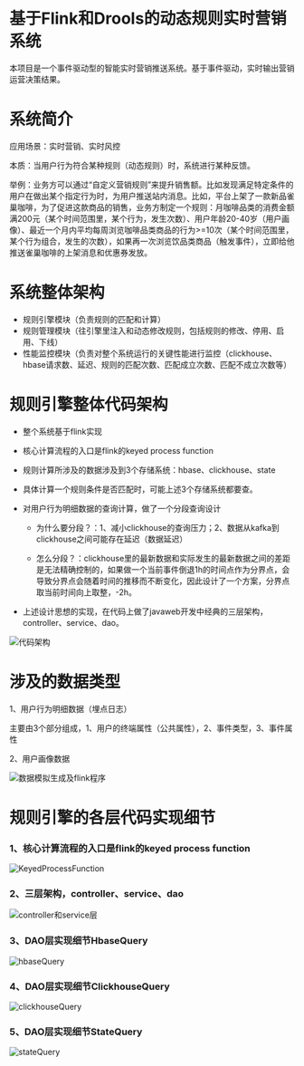 # 基于Flink和Drools的动态规则实时营销系统

本项目是一个事件驱动型的智能实时营销推送系统。基于事件驱动，实时输出营销运营决策结果。



# 系统简介

应用场景：实时营销、实时风控

本质：当用户行为符合某种规则（动态规则）时，系统进行某种反馈。

举例：业务方可以通过“自定义营销规则”来提升销售额。比如发现满足特定条件的用户在做出某个指定行为时，为用户推送站内消息。比如，平台上架了一款新品雀巢咖啡，为了促进这款商品的销售，业务方制定一个规则：月咖啡品类的消费金额满200元（某个时间范围里，某个行为，发生次数）、用户年龄20-40岁（用户画像）、最近一个月内平均每周浏览咖啡品类商品的行为>=10次（某个时间范围里，某个行为组合，发生的次数），如果再一次浏览饮品类商品（触发事件），立即给他推送雀巢咖啡的上架消息和优惠券发放。



# 系统整体架构

- 规则引擎模块（负责规则的匹配和计算）
- 规则管理模块（往引擎里注入和动态修改规则，包括规则的修改、停用、启用、下线）
- 性能监控模块（负责对整个系统运行的关键性能进行监控（clickhouse、hbase请求数、延迟、规则的匹配次数、匹配成立次数、匹配不成立次数等）



# 规则引擎整体代码架构

- 整个系统基于flink实现

- 核心计算流程的入口是flink的keyed process function

- 规则计算所涉及的数据涉及到3个存储系统：hbase、clickhouse、state

- 具体计算一个规则条件是否匹配时，可能上述3个存储系统都要查。

- 对用户行为明细数据的查询计算，做了一个分段查询设计

  - 为什么要分段？：1、减小clickhouse的查询压力；2、数据从kafka到clickhouse之间可能存在延迟（数据延迟）

  - 怎么分段？：clickhouse里的最新数据和实际发生的最新数据之间的差距是无法精确控制的，如果做一个当前事件倒退1h的时间点作为分界点，会导致分界点会随着时间的推移而不断变化，因此设计了一个方案，分界点取当前时间向上取整，-2h。

- 上述设计思想的实现，在代码上做了javaweb开发中经典的三层架构，controller、service、dao。

![代码架构](pic/代码架构.png)



# 涉及的数据类型

1、用户行为明细数据（埋点日志）

主要由3个部分组成，1、用户的终端属性（公共属性），2、事件类型，3、事件属性

2、用户画像数据

![数据模拟生成及flink程序](pic/数据模拟生成及flink程序.png)



# 规则引擎的各层代码实现细节



### 1、核心计算流程的入口是flink的keyed process function

![KeyedProcessFunction](pic/KeyedProcessFunction.png)



### 2、三层架构，controller、service、dao

![controller和service层](pic/controller和service层.png)



### 3、DAO层实现细节HbaseQuery

![hbaseQuery](pic/hbaseQuery.png)



### 4、DAO层实现细节ClickhouseQuery

![clickhouseQuery](pic/clickhouseQuery.png)



### 5、DAO层实现细节StateQuery

![stateQuery](pic/stateQuery.png)

